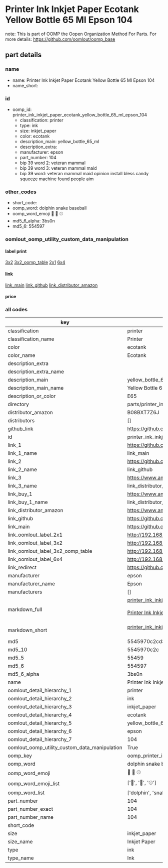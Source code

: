 # Printer Ink Inkjet Paper Ecotank Yellow Bottle 65 Ml Epson 104  

note: This is part of OOMP the Oopen Organization Method For Parts. For more details: https://github.com/oomlout/oomp_base

##  part details
  







### name
* name: Printer Ink Inkjet Paper Ecotank Yellow Bottle 65 Ml Epson 104
* name_short: 
### id
* oomp_id: printer_ink_inkjet_paper_ecotank_yellow_bottle_65_ml_epson_104
  * classification: printer
  * type: ink
  * size: inkjet_paper
  * color: ecotank
  * description_main: yellow_bottle_65_ml
  * description_extra: 
  * manufacturer: epson
  * part_number: 104
  * bip 39 word 2: veteran mammal
  * bip 39 word 3: veteran mammal maid
  * bip 39 word: veteran mammal maid opinion install bless candy squeeze machine found people aim

### other_codes
* short_code: 
* oomp_word: dolphin snake baseball
* oomp_word_emoji :dolphin: :snake: :baseball:
* md5_6_alpha: 3bs0n
* md5_6: 554597






### oomlout_oomp_utility_custom_data_manipulation
#### label print
[3x2](http://192.168.1.245:1112/?label=oomp%203bs0n)
[3x2_oomp_table](http://192.168.1.108:1112/?label=oomp%203bs0n)
[2x1](http://192.168.1.242:1112/?label=oomp%203bs0n)
[6x4](http://192.168.1.55:1112/?label=oomp%203bs0n)    

#### link

[link_main](https://github.com/oomlout/oomlout_oomp_version_1_messy/tree/main/parts/printer_ink_inkjet_paper_ecotank_yellow_bottle_65_ml_epson_104) [link_github](https://github.com/oomlout/oomlout_oomp_version_1_messy/tree/main/parts/printer_ink_inkjet_paper_ecotank_yellow_bottle_65_ml_epson_104) [link_distributor_amazon](https://www.amazon.co.uk/dp/B08BXT7Z6J)                            

#### price







### all codes 
| key | value |  
| --- | --- |  
| classification | printer |  
| classification_name | Printer |  
| color | ecotank |  
| color_name | Ecotank |  
| description_extra |  |  
| description_extra_name |  |  
| description_main | yellow_bottle_65_ml |  
| description_main_name | Yellow Bottle 65 Ml |  
| description_or_color | E65 |  
| directory | parts/printer_ink_inkjet_paper_ecotank_yellow_bottle_65_ml_epson_104 |  
| distributor_amazon | B08BXT7Z6J |  
| distributors | [] |  
| github_link | https://github.com/oomlout/oomlout_oomp_part_src/tree/main/parts/printer_ink_inkjet_paper_ecotank_yellow_bottle_65_ml_epson_104 |  
| id | printer_ink_inkjet_paper_ecotank_yellow_bottle_65_ml_epson_104 |  
| link_1 | https://github.com/oomlout/oomlout_oomp_version_1_messy/tree/main/parts/printer_ink_inkjet_paper_ecotank_yellow_bottle_65_ml_epson_104 |  
| link_1_name | link_main |  
| link_2 | https://github.com/oomlout/oomlout_oomp_version_1_messy/tree/main/parts/printer_ink_inkjet_paper_ecotank_yellow_bottle_65_ml_epson_104 |  
| link_2_name | link_github |  
| link_3 | https://www.amazon.co.uk/dp/B08BXT7Z6J |  
| link_3_name | link_distributor_amazon |  
| link_buy_1 | https://www.amazon.co.uk/dp/B08BXT7Z6J |  
| link_buy_1_name | link_distributor_amazon |  
| link_distributor_amazon | https://www.amazon.co.uk/dp/B08BXT7Z6J |  
| link_github | https://github.com/oomlout/oomlout_oomp_version_1_messy/tree/main/parts/printer_ink_inkjet_paper_ecotank_yellow_bottle_65_ml_epson_104 |  
| link_main | https://github.com/oomlout/oomlout_oomp_version_1_messy/tree/main/parts/printer_ink_inkjet_paper_ecotank_yellow_bottle_65_ml_epson_104 |  
| link_oomlout_label_2x1 | http://192.168.1.242:1112/?label=oomp%203bs0n |  
| link_oomlout_label_3x2 | http://192.168.1.245:1112/?label=oomp%203bs0n |  
| link_oomlout_label_3x2_oomp_table | http://192.168.1.108:1112/?label=oomp%203bs0n |  
| link_oomlout_label_6x4 | http://192.168.1.55:1112/?label=oomp%203bs0n |  
| link_redirect | https://github.com/oomlout/oomlout_oomp_version_1_messy/tree/main/parts/printer_ink_inkjet_paper_ecotank_yellow_bottle_65_ml_epson_104 |  
| manufacturer | epson |  
| manufacturer_name | Epson |  
| manufacturers | [] |  
| markdown_full | [printer_ink_inkjet_paper_ecotank_yellow_bottle_65_ml_epson_104](none)<br>[](none)<br>[Printer Ink Inkjet Paper Ecotank Yellow Bottle 65 Ml Epson 104](none)<br><br> |  
| markdown_short | [printer_ink_inkjet_paper_ecotank_yellow_bottle_65_ml_epson_104](none)<br><br> |  
| md5 | 5545970c2cd384285ebab9b70c21af99 |  
| md5_10 | 5545970c2c |  
| md5_5 | 55459 |  
| md5_6 | 554597 |  
| md5_6_alpha | 3bs0n |  
| name | Printer Ink Inkjet Paper Ecotank Yellow Bottle 65 Ml Epson 104 |  
| oomlout_detail_hierarchy_1 | printer |  
| oomlout_detail_hierarchy_2 | ink |  
| oomlout_detail_hierarchy_3 | inkjet_paper |  
| oomlout_detail_hierarchy_4 | ecotank |  
| oomlout_detail_hierarchy_5 | yellow_bottle_65_ml |  
| oomlout_detail_hierarchy_6 | epson |  
| oomlout_detail_hierarchy_7 | 104 |  
| oomlout_oomp_utility_custom_data_manipulation | True |  
| oomp_key | oomp_printer_ink_inkjet_paper_ecotank_yellow_bottle_65_ml_epson_104 |  
| oomp_word | dolphin snake baseball |  
| oomp_word_emoji | :dolphin: :snake: :baseball: |  
| oomp_word_emoji_list | [':dolphin:', ':snake:', ':baseball:'] |  
| oomp_word_list | ['dolphin', 'snake', 'baseball'] |  
| part_number | 104 |  
| part_number_exact | 104 |  
| part_number_name | 104 |  
| short_code |  |  
| size | inkjet_paper |  
| size_name | Inkjet Paper |  
| type | ink |  
| type_name | Ink |  
